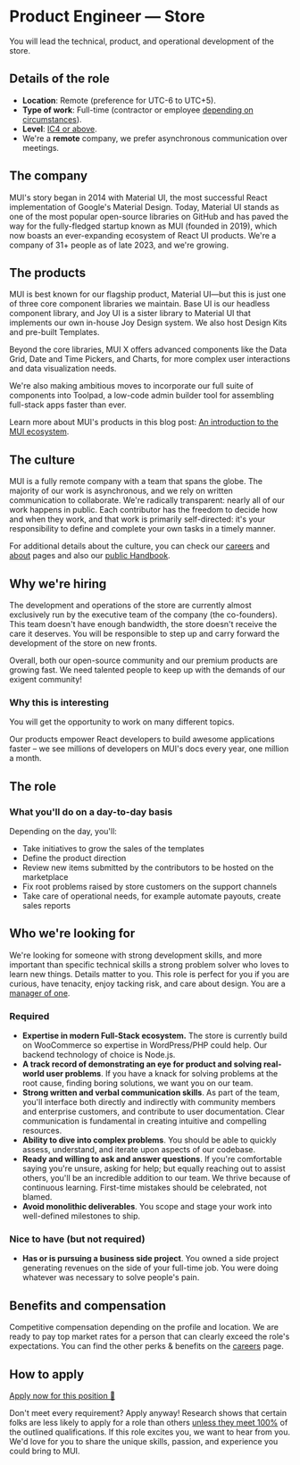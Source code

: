 # Product Engineer — Store

<p class="description">You will lead the technical, product, and operational development of the store.</p>

## Details of the role

- **Location**: Remote (preference for UTC-6 to UTC+5).
- **Type of work**: Full-time (contractor or employee [depending on circumstances](https://mui-org.notion.site/Hiring-FAQ-64763b756ae44c37b47b081f98915501#494af1f358794028beb4b7697b5d3102)).
- **Level**: [IC4 or above](https://mui-org.notion.site/Leveling-at-MUI-5c30f9bfe65149d697f346447cef9db1).
- We're a **remote** company, we prefer asynchronous communication over meetings.

## The company

MUI's story began in 2014 with Material UI, the most successful React implementation of Google's Material Design.
Today, Material UI stands as one of the most popular open-source libraries on GitHub and has paved the way for the fully-fledged startup known as MUI (founded in 2019), which now boasts an ever-expanding ecosystem of React UI products.
We're a company of 31+ people as of late 2023, and we're growing.

## The products

MUI is best known for our flagship product, Material UI—but this is just one of three core component libraries we maintain.
Base UI is our headless component library, and Joy UI is a sister library to Material UI that implements our own in-house Joy Design system.
We also host Design Kits and pre-built Templates.

Beyond the core libraries, MUI X offers advanced components like the Data Grid, Date and Time Pickers, and Charts, for more complex user interactions and data visualization needs.

We're also making ambitious moves to incorporate our full suite of components into Toolpad, a low-code admin builder tool for assembling full-stack apps faster than ever.

Learn more about MUI's products in this blog post: [An introduction to the MUI ecosystem](https://mui.com/blog/mui-product-comparison/).

## The culture

MUI is a fully remote company with a team that spans the globe.
The majority of our work is asynchronous, and we rely on written communication to collaborate.
We're radically transparent: nearly all of our work happens in public.
Each contributor has the freedom to decide how and when they work, and that work is primarily self-directed: it's your responsibility to define and complete your own tasks in a timely manner.

For additional details about the culture, you can check our [careers](https://mui.com/careers/) and [about](https://mui.com/about/) pages and also our [public Handbook](https://mui-org.notion.site/Handbook-f086d47e10794d5e839aef9dc67f324b).

## Why we're hiring

The development and operations of the store are currently almost exclusively run by the executive team of the company (the co-founders). This team doesn't have enough bandwidth, the store doesn't receive the care it deserves. You will be responsible to step up and carry forward the development of the store on new fronts.

Overall, both our open-source community and our premium products are growing fast. We need talented people to keep up with the demands of our exigent community!

### Why this is interesting

You will get the opportunity to work on many different topics.

Our products empower React developers to build awesome applications faster – we see millions of developers on MUI's docs every year, one million a month.

## The role

### What you'll do on a day-to-day basis

Depending on the day, you'll:

- Take initiatives to grow the sales of the templates
- Define the product direction
- Review new items submitted by the contributors to be hosted on the marketplace
- Fix root problems raised by store customers on the support channels
- Take care of operational needs, for example automate payouts, create sales reports

## Who we're looking for

We're looking for someone with strong development skills, and more important than specific technical skills a strong problem solver who loves to learn new things. Details matter to you.
This role is perfect for you if you are curious, have tenacity, enjoy tacking risk, and care about design.
You are a [manager of one](https://signalvnoise.com/posts/1430-hire-managers-of-one).

### Required

- **Expertise in modern Full-Stack ecosystem.** The store is currently build on WooCommerce so expertise in WordPress/PHP could help. Our backend technology of choice is Node.js.
- **A track record of demonstrating an eye for product and solving real-world user problems**. If you have a knack for solving problems at the root cause, finding boring solutions, we want you on our team.
- **Strong written and verbal communication skills**.
  As part of the team, you'll interface both directly and indirectly with community members and enterprise customers, and contribute to user documentation. Clear communication is fundamental in creating intuitive and compelling resources.
- **Ability to dive into complex problems**.
  You should be able to quickly assess, understand, and iterate upon aspects of our codebase.
- **Ready and willing to ask and answer questions**.
  If you're comfortable saying you're unsure, asking for help; but equally reaching out to assist others, you'll be an incredible addition to our team. We thrive because of continuous learning. First-time mistakes should be celebrated, not blamed.
- **Avoid monolithic deliverables**.
  You scope and stage your work into well-defined milestones to ship.

### Nice to have (but not required)

- **Has or is pursuing a business side project**. You owned a side project generating revenues on the side of your full-time job. You were doing whatever was necessary to solve people's pain.

## Benefits and compensation

Competitive compensation depending on the profile and location.
We are ready to pay top market rates for a person that can clearly exceed the role's expectations.
You can find the other perks & benefits on the [careers](https://mui.com/careers/#perks-and-benefits) page.

## How to apply

[Apply now for this position 📮](https://jobs.ashbyhq.com/MUI/e641bac3-5538-4ec8-8d73-eaa1a03704d6/application?utm_source=ZNRrPGBkqO)

Don't meet every requirement?
Apply anyway!
Research shows that certain folks are less likely to apply for a role than others [unless they meet 100%](https://hbr.org/2014/08/why-women-dont-apply-for-jobs-unless-theyre-100-qualified) of the outlined qualifications.
If this role excites you, we want to hear from you.
We'd love for you to share the unique skills, passion, and experience you could bring to MUI.
